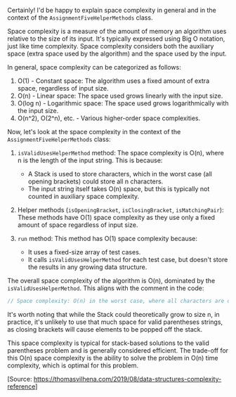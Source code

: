 Certainly! I'd be happy to explain space complexity in general and in the context of the `AssignmentFiveHelperMethods` class.

Space complexity is a measure of the amount of memory an algorithm uses relative to the size of its input. It's typically expressed using Big O notation, just like time complexity. Space complexity considers both the auxiliary space (extra space used by the algorithm) and the space used by the input.

In general, space complexity can be categorized as follows:

1. O(1) - Constant space: The algorithm uses a fixed amount of extra space, regardless of input size.
2. O(n) - Linear space: The space used grows linearly with the input size.
3. O(log n) - Logarithmic space: The space used grows logarithmically with the input size.
4. O(n^2), O(2^n), etc. - Various higher-order space complexities.

Now, let's look at the space complexity in the context of the `AssignmentFiveHelperMethods` class:

1. `isValidUsesHelperMethod` method:
   The space complexity is O(n), where n is the length of the input string. This is because:
   - A Stack is used to store characters, which in the worst case (all opening brackets) could store all n characters.
   - The input string itself takes O(n) space, but this is typically not counted in auxiliary space complexity.

2. Helper methods (`isOpeningBracket`, `isClosingBracket`, `isMatchingPair`):
   These methods have O(1) space complexity as they use only a fixed amount of space regardless of input size.

3. `run` method:
   This method has O(1) space complexity because:
   - It uses a fixed-size array of test cases.
   - It calls `isValidUsesHelperMethod` for each test case, but doesn't store the results in any growing data structure.

The overall space complexity of the algorithm is O(n), dominated by the `isValidUsesHelperMethod`. This aligns with the comment in the code:

```java
// Space complexity: O(n) in the worst case, where all characters are opening brackets
```

It's worth noting that while the Stack could theoretically grow to size n, in practice, it's unlikely to use that much space for valid parentheses strings, as closing brackets will cause elements to be popped off the stack.

This space complexity is typical for stack-based solutions to the valid parentheses problem and is generally considered efficient. The trade-off for this O(n) space complexity is the ability to solve the problem in O(n) time complexity, which is optimal for this problem.

[Source: https://thomasvilhena.com/2019/08/data-structures-complexity-reference]